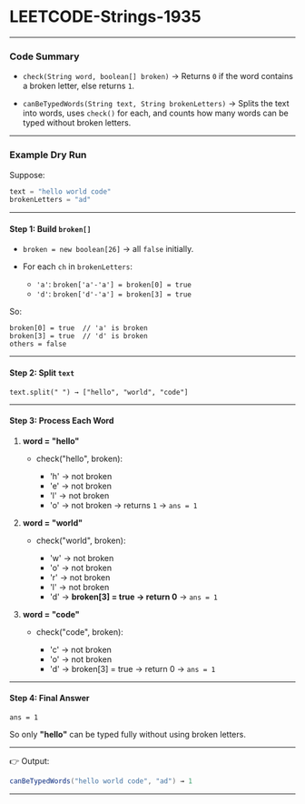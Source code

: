 # LEETCODE-Strings-1935
---

### Code Summary

* `check(String word, boolean[] broken)`
  → Returns `0` if the word contains a broken letter, else returns `1`.

* `canBeTypedWords(String text, String brokenLetters)`
  → Splits the text into words, uses `check()` for each, and counts how many words can be typed without broken letters.

---

### Example Dry Run

Suppose:

```java
text = "hello world code"
brokenLetters = "ad"
```

---

#### Step 1: Build `broken[]`

* `broken = new boolean[26]` → all `false` initially.
* For each `ch` in `brokenLetters`:

  * `'a'`: `broken['a'-'a'] = broken[0] = true`
  * `'d'`: `broken['d'-'a'] = broken[3] = true`

So:

```
broken[0] = true  // 'a' is broken
broken[3] = true  // 'd' is broken
others = false
```

---

#### Step 2: Split `text`

`text.split(" ") → ["hello", "world", "code"]`

---

#### Step 3: Process Each Word

1. **word = "hello"**

   * check("hello", broken):

     * 'h' → not broken
     * 'e' → not broken
     * 'l' → not broken
     * 'o' → not broken
       → returns `1`
       → `ans = 1`

2. **word = "world"**

   * check("world", broken):

     * 'w' → not broken
     * 'o' → not broken
     * 'r' → not broken
     * 'l' → not broken
     * 'd' → **broken\[3] = true → return 0**
       → `ans = 1`

3. **word = "code"**

   * check("code", broken):

     * 'c' → not broken
     * 'o' → not broken
     * 'd' → broken\[3] = true → return 0
       → `ans = 1`

---

#### Step 4: Final Answer

`ans = 1`

So only **"hello"** can be typed fully without using broken letters.

---

👉 Output:

```java
canBeTypedWords("hello world code", "ad") → 1
```

---
